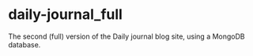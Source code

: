 # daily-journal_full
The second (full) version of the Daily journal blog site, using a MongoDB database.
